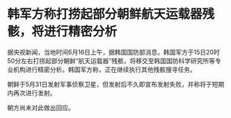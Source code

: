 

# 韩军方称打捞起部分朝鲜航天运载器残骸，将进行精密分析

据央视新闻，当地时间6月16日上午，据韩国国防部消息，韩国军方于15日20时50分左右打捞起部分朝鲜“航天运载器”残骸，将移交至韩国国防科学研究所等专业机构进行精密分析。韩国军方称，正在继续执行其他残骸搜寻任务。

朝鲜于5月31日发射军事侦察卫星，但发射后不久即宣布发射失败，并称将于短期内再次进行发射。

朝方尚未对此做出回应。


